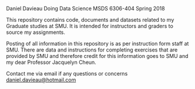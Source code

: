 Daniel Davieau
Doing Data Science MSDS 6306-404
Spring 2018

This repository contains code, documents and datasets related to my Graduate studies at SMU.
It is intended for instructors and graders to source my assignments.

Posting of all information in this repository is as per instruction form staff at SMU.
There are data and instructions for completing exercises that are provided by SMU and therefore credit for this information goes to SMU and my dear Professor Jacquelyn Cheun.

Contact me via email if any questions or concerns
daniel.davieau@hotmail.com
